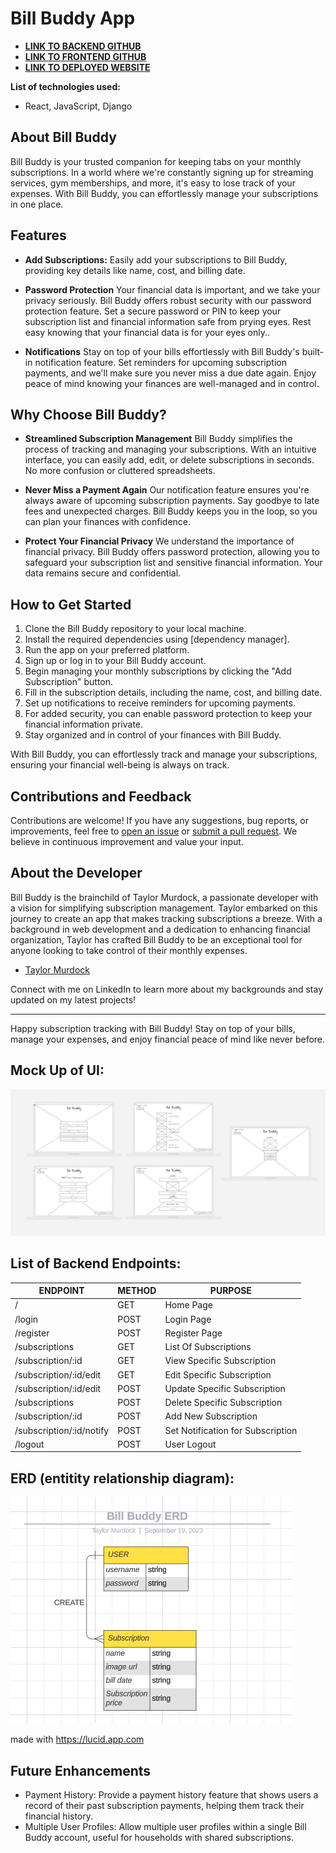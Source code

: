 
# Bill Buddy App

- [**LINK TO BACKEND GITHUB**](https://github.com/TaylorMurdock/bill_buddy_backend)
- [**LINK TO FRONTEND GITHUB**](https://github.com/TaylorMurdock/bill_buddy_frontend)
- [**LINK TO DEPLOYED WEBSITE**](https://unique-souffle-399e58.netlify.app/)

**List of technologies used:**

- React, JavaScript, Django

## About Bill Buddy

Bill Buddy is your trusted companion for keeping tabs on your monthly subscriptions. In a world where we're constantly signing up for streaming services, gym memberships, and more, it's easy to lose track of your expenses. With Bill Buddy, you can effortlessly manage your subscriptions in one place.

## Features

- **Add Subscriptions:** Easily add your subscriptions to Bill Buddy, providing key details like name, cost, and billing date.

- **Password Protection** Your financial data is important, and we take your privacy seriously. Bill Buddy offers robust security with our password protection feature. Set a secure password or PIN to keep your subscription list and financial information safe from prying eyes. Rest easy knowing that your financial data is for your eyes only..

- **Notifications** Stay on top of your bills effortlessly with Bill Buddy's built-in notification feature. Set reminders for upcoming subscription payments, and we'll make sure you never miss a due date again. Enjoy peace of mind knowing your finances are well-managed and in control.

## Why Choose Bill Buddy?

- **Streamlined Subscription Management** Bill Buddy simplifies the process of tracking and managing your subscriptions. With an intuitive interface, you can easily add, edit, or delete subscriptions in seconds. No more confusion or cluttered spreadsheets.

- **Never Miss a Payment Again** Our notification feature ensures you're always aware of upcoming subscription payments. Say goodbye to late fees and unexpected charges. Bill Buddy keeps you in the loop, so you can plan your finances with confidence.

- **Protect Your Financial Privacy** We understand the importance of financial privacy. Bill Buddy offers password protection, allowing you to safeguard your subscription list and sensitive financial information. Your data remains secure and confidential.

## How to Get Started

1. Clone the Bill Buddy repository to your local machine.
2. Install the required dependencies using [dependency manager].
3. Run the app on your preferred platform.
4. Sign up or log in to your Bill Buddy account.
5. Begin managing your monthly subscriptions by clicking the "Add Subscription" button.
6. Fill in the subscription details, including the name, cost, and billing date.
7. Set up notifications to receive reminders for upcoming payments.
8. For added security, you can enable password protection to keep your financial information private.
9. Stay organized and in control of your finances with Bill Buddy.

With Bill Buddy, you can effortlessly track and manage your subscriptions, ensuring your financial well-being is always on track.

## Contributions and Feedback

Contributions are welcome! If you have any suggestions, bug reports, or improvements, feel free to [open an issue](https://github.com/TaylorMurdock/bill_buddy_backend/issues) or [submit a pull request](https://github.com/TaylorMurdock/bill_buddy_backend/pulls). We believe in continuous improvement and value your input.

## About the Developer

Bill Buddy is the brainchild of Taylor Murdock, a passionate developer with a vision for simplifying subscription management. Taylor embarked on this journey to create an app that makes tracking subscriptions a breeze. With a background in web development and a dedication to enhancing financial organization, Taylor has crafted Bill Buddy to be an exceptional tool for anyone looking to take control of their monthly expenses.

- [Taylor Murdock](https://www.linkedin.com/in/taylor-murdock/)

Connect with me on LinkedIn to learn more about my backgrounds and stay updated on my latest projects!

---

Happy subscription tracking with Bill Buddy! Stay on top of your bills, manage your expenses, and enjoy financial peace of mind like never before.

## Mock Up of UI:

![Wireframe](public/images/WireFrameBillBuddy.png)

## List of Backend Endpoints:

| ENDPOINT                 | METHOD | PURPOSE                           |
| ------------------------ | ------ | --------------------------------- |
| /                        | GET    | Home Page                         |
| /login                   | POST   | Login Page                        |
| /register                | POST   | Register Page                     |
| /subscriptions           | GET    | List Of Subscriptions             |
| /subscription/:id        | GET    | View Specific Subscription        |
| /subscription/:id/edit   | GET    | Edit Specific Subscription        |
| /subscription/:id/edit   | POST   | Update Specific Subscription      |
| /subscriptions           | POST   | Delete Specific Subscription      |
| /subscription/:id        | POST   | Add New Subscription              |
| /subscription/:id/notify | POST   | Set Notification for Subscription |
| /logout                  | POST   | User Logout                       |

## ERD (entitity relationship diagram):

![ERD](public/images/BillBuddyERD.png)

made with https://lucid.app.com

## Future Enhancements

- Payment History: Provide a payment history feature that shows users a record of their past subscription payments, helping them track their financial history.
- Multiple User Profiles: Allow multiple user profiles within a single Bill Buddy account, useful for households with shared subscriptions.
